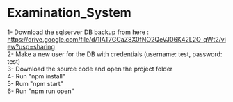 # Examination_System

1- Download the sqlserver DB backup from here : https://drive.google.com/file/d/1IAT7GCaZ8X0fNO2QeVJ06K42L2O_qWt2/view?usp=sharing <br />
2- Make a new user for the DB with credentials (username: test, password: test) <br />
3- Download the source code and open the project folder<br />
4- Run "npm install"<br />
5- Rum "npm start"<br />
6- Run "npm run open"<br />
